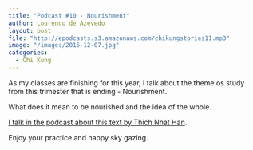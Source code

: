 ```yaml
---
title: "Podcast #10 - Nourishment"
author: Lourenco de Azevedo
layout: post
file: "http://epodcasts.s3.amazonaws.com/chikungstories11.mp3"
image: "/images/2015-12-07.jpg"
categories:
  - Chi Kung
---
```

As my classes are finishing for this year, I talk about the theme os study from this trimester that is ending - Nourishment.

What does it mean to be nourished and the idea of the whole. 

[I talk in the podcast about this text by Thich Nhat Han](http://www.awakin.org/read/view.php?tid=222).


Enjoy your practice and happy sky gazing.